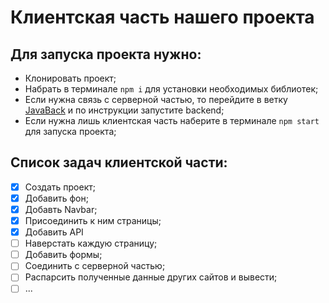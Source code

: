 # Клиентская часть нашего проекта

## Для запуска проекта нужно:
- Клонировать проект;
- Набрать  в терминале `npm i` для установки необходимых библиотек;
- Если нужна связь с серверной частью, то перейдите в ветку [JavaBack](https://github.com/VEN0M416/notnull_project/tree/JavaBack) и по инструкции запустите backend;
- Если нужна лишь клиентская часть наберите в терминале `npm start` для запуска проекта;

## Список задач клиентской части:
- [X] Создать проект;
- [X] Добавить фон;
- [X] Добавть Navbar;
- [X] Присоединить к ним страницы;
- [X] Добавить API
- [ ] Наверстать каждую страницу;
- [ ] Добавить формы;
- [ ] Соединить с серверной частью;
- [ ] Распарсить полученные данные других сайтов и вывести;
- [ ] ...
